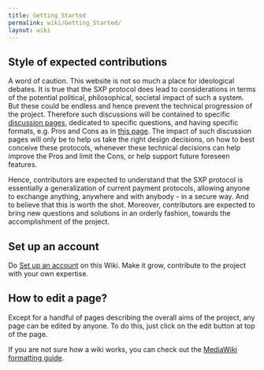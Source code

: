 ```yaml
---
title: Getting Started
permalink: wiki/Getting_Started/
layout: wiki
---
```


Style of expected contributions
-------------------------------

A word of caution. This website is not so much a place for ideological
debates. It is true that the SXP protocol does lead to considerations in
terms of the potential political, philosophical, societal impact of such
a system. But these could be endless and hence prevent the technical
progression of the project. Therefore such discussions will be contained
to specific [discussion pages](/wiki/Category%3ADiscussion_Pages "wikilink"),
dedicated to specific questions, and having specific formats, e.g. Pros
and Cons as in [this page](/wiki/Exclusively_Money_Based_Economy "wikilink").
The impact of such discussion pages will only be to help us take the
right design decisions, on how to best conceive these protocols,
whenever these technical decisions can help improve the Pros and limit
the Cons, or help support future foreseen features.

Hence, contributors are expected to understand that the SXP protocol is
essentially a generalization of current payment protocols, allowing
anyone to exchange anything, anywhere and with anybody - in a secure
way. And to believe that this is worth the shot. Moreover, contributors
are expected to bring new questions and solutions in an orderly fashion,
towards the accomplishment of the project.

Set up an account
-----------------

Do [Set up an account](/wiki/Special:UserLogin "wikilink") on this Wiki. Make
it grow, contribute to the project with your own expertise.

How to edit a page?
-------------------

Except for a handful of pages describing the overall aims of the
project, any page can be edited by anyone. To do this, just click on the
edit button at top of the page.

If you are not sure how a wiki works, you can check out the [ MediaWiki
formatting
guide](http://www.mediawiki.org/wiki/Help:Formatting "wikilink").
